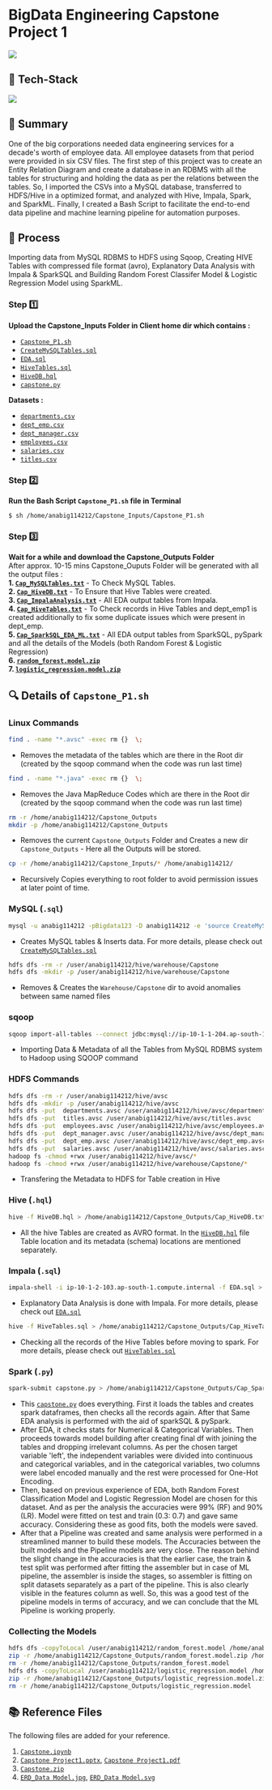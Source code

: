 # **BigData Engineering Capstone Project 1**

![](https://img.shields.io/badge/%F0%9F%94%96-Employee%20Attrition%20Analysis%20--%20Human%20Resouce%20Domain-blueviolet)

## 🤖 Tech-Stack

![](https://github.com/Subham2S/BigData-Engineering-Capstone-Project-1/blob/main/Tech-Stack.jpg)

## 📜 Summary

One of the big corporations needed data engineering services for a decade's worth of employee data. All employee datasets from that period were provided in six CSV files. The first step of this project was to create an Entity Relation Diagram and create a database in an RDBMS with all the tables for structuring and holding the data as per the relations between the tables. So, I imported the CSVs into a MySQL database, transferred to HDFS/Hive in a optimized format, and analyzed with Hive, Impala, Spark, and SparkML. Finally, I created a Bash Script to facilitate the end-to-end data pipeline and machine learning pipeline for automation purposes.

## 🔢 Process

Importing data from MySQL RDBMS to HDFS using Sqoop, Creating HIVE Tables with compressed file format (avro), Explanatory Data Analysis with Impala & SparkSQL and Building Random Forest Classifer Model & Logistic Regression Model using SparkML.

### **Step** 1️⃣

**Upload the Capstone_Inputs Folder in Client home dir which contains :**

- [`Capstone_P1.sh`](https://github.com/Subham2S/BigData-Engineering-Capstone-Project-1/blob/main/Capstone_Inputs/Capstone_P1.sh)
- [`CreateMySQLTables.sql`](https://github.com/Subham2S/BigData-Engineering-Capstone-Project-1/blob/main/Capstone_Inputs/CreateMySQLTables.sql)
- [`EDA.sql`](https://github.com/Subham2S/BigData-Engineering-Capstone-Project-1/blob/main/Capstone_Inputs/EDA.sql)
- [`HiveTables.sql`](https://github.com/Subham2S/BigData-Engineering-Capstone-Project-1/blob/main/Capstone_Inputs/HiveTables.sql)
- [`HiveDB.hql`](https://github.com/Subham2S/BigData-Engineering-Capstone-Project-1/blob/main/Capstone_Inputs/HiveDB.hql)
- [`capstone.py`](https://github.com/Subham2S/BigData-Engineering-Capstone-Project-1/blob/main/Capstone_Inputs/capstone.py)

**Datasets :**

- [`departments.csv`](https://github.com/Subham2S/BigData-Engineering-Capstone-Project-1/blob/main/Capstone_Inputs/departments.csv)
- [`dept_emp.csv`](https://github.com/Subham2S/BigData-Engineering-Capstone-Project-1/blob/main/Capstone_Inputs/dept_emp.csv)
- [`dept_manager.csv`](https://github.com/Subham2S/BigData-Engineering-Capstone-Project-1/blob/main/Capstone_Inputs/dept_manager.csv)
- [`employees.csv`](https://github.com/Subham2S/BigData-Engineering-Capstone-Project-1/blob/main/Capstone_Inputs/employees.csv)
- [`salaries.csv`](https://github.com/Subham2S/BigData-Engineering-Capstone-Project-1/blob/main/Capstone_Inputs/salaries.csv)
- [`titles.csv`](https://github.com/Subham2S/BigData-Engineering-Capstone-Project-1/blob/main/Capstone_Inputs/titles.csv)

### **Step** 2️⃣

**Run the Bash Script `Capstone_P1.sh` file in Terminal**

```console
$ sh /home/anabig114212/Capstone_Inputs/Capstone_P1.sh
```

### **Step** 3️⃣

**Wait for a while and download the Capstone_Outputs Folder** <br>
After approx. 10-15 mins Capstone_Ouputs Folder will be generated with all the output files : <br>
**1. [`Cap_MySQLTables.txt`](https://github.com/Subham2S/BigData-Engineering-Capstone-Project-1/blob/main/Capstone_Outputs/Cap_MySQLTables.txt)** - To Check MySQL Tables. <br>
**2. [`Cap_HiveDB.txt`](https://github.com/Subham2S/BigData-Engineering-Capstone-Project-1/blob/main/Capstone_Outputs/Cap_HiveDB.txt)** - To Ensure that Hive Tables were created. <br>
**3. [`Cap_ImpalaAnalysis.txt`](https://github.com/Subham2S/BigData-Engineering-Capstone-Project-1/blob/main/Capstone_Outputs/Cap_ImpalaAnalysis.txt)** - All EDA output tables from Impala. <br>
**4. [`Cap_HiveTables.txt`](https://github.com/Subham2S/BigData-Engineering-Capstone-Project-1/blob/main/Capstone_Outputs/Cap_HiveTables.txt)** - To Check records in Hive Tables and dept_emp1 is created additionally to fix some duplicate issues which were present in dept_emp. <br>
**5. [`Cap_SparkSQL_EDA_ML.txt`](https://github.com/Subham2S/BigData-Engineering-Capstone-Project-1/blob/main/Capstone_Outputs/Cap_SparkSQL_EDA_ML.txt)** - All EDA output tables from SparkSQL, pySpark and all the details of the Models (both Random Forest & Logistic Regression) <br>
**6. [`random_forest.model.zip`](https://github.com/Subham2S/BigData-Engineering-Capstone-Project-1/blob/main/Capstone_Outputs/random_forest.model.zip)** <br>
**7. [`logistic_regression.model.zip`](https://github.com/Subham2S/BigData-Engineering-Capstone-Project-1/blob/main/Capstone_Outputs/logistic_regression.model.zip)** <br>

## 🔍 Details of `Capstone_P1.sh`

### Linux Commands

```bash
find . -name "*.avsc" -exec rm {}  \;
```

- Removes the metadata of the tables which are there in the Root dir (created by the sqoop command when the code was run last time)

```bash
find . -name "*.java" -exec rm {}  \;
```

- Removes the Java MapReduce Codes which are there in the Root dir (created by the sqoop command when the code was run last time)

```bash
rm -r /home/anabig114212/Capstone_Outputs
mkdir -p /home/anabig114212/Capstone_Outputs
```

- Removes the current `Capstone_Outputs` Folder and Creates a new dir `Capstone_Outputs` - Here all the Outputs will be stored.

```bash
cp -r /home/anabig114212/Capstone_Inputs/* /home/anabig114212/
```

- Recursively Copies everything to root folder to avoid permission issues at later point of time.

### MySQL (`.sql`)

```bash
mysql -u anabig114212 -pBigdata123 -D anabig114212 -e 'source CreateMySQLTables.sql' > /home/anabig114212/Capstone_Outputs/Cap_MySQLTables.txt
```

- Creates MySQL tables & Inserts data. For more details, please check out [`CreateMySQLTables.sql`](https://github.com/Subham2S/BigData-Engineering-Capstone-Project-1/blob/main/Capstone_Inputs/CreateMySQLTables.sql)

```bash
hdfs dfs -rm -r /user/anabig114212/hive/warehouse/Capstone
hdfs dfs -mkdir -p /user/anabig114212/hive/warehouse/Capstone
```

- Removes & Creates the `Warehouse/Capstone` dir to avoid anomalies between same named files

### sqoop

```bash
sqoop import-all-tables --connect jdbc:mysql://ip-10-1-1-204.ap-south-1.compute.internal:3306/anabig114212 --username anabig114212 --password Bigdata123 --compression-codec=snappy --as-avrodatafile --warehouse-dir=/user/anabig114212/hive/warehouse/Capstone --m 1 --driver com.mysql.jdbc.Driver
```

- Importing Data & Metadata of all the Tables from MySQL RDBMS system to Hadoop using SQOOP command

### HDFS Commands

```bash
hdfs dfs -rm -r /user/anabig114212/hive/avsc
hdfs dfs -mkdir -p /user/anabig114212/hive/avsc
hdfs dfs -put  departments.avsc /user/anabig114212/hive/avsc/departments.avsc
hdfs dfs -put  titles.avsc /user/anabig114212/hive/avsc/titles.avsc
hdfs dfs -put  employees.avsc /user/anabig114212/hive/avsc/employees.avsc
hdfs dfs -put  dept_manager.avsc /user/anabig114212/hive/avsc/dept_manager.avsc
hdfs dfs -put  dept_emp.avsc /user/anabig114212/hive/avsc/dept_emp.avsc
hdfs dfs -put  salaries.avsc /user/anabig114212/hive/avsc/salaries.avsc
hadoop fs -chmod +rwx /user/anabig114212/hive/avsc/*
hadoop fs -chmod +rwx /user/anabig114212/hive/warehouse/Capstone/*
```

- Transfering the Metadata to HDFS for Table creation in Hive

### Hive (`.hql`)

```bash
hive -f HiveDB.hql > /home/anabig114212/Capstone_Outputs/Cap_HiveDB.txt
```

- All the hive Tables are created as AVRO format. In the [`HiveDB.hql`](https://github.com/Subham2S/BigData-Engineering-Capstone-Project-1/blob/main/Capstone_Inputs/HiveDB.hql) file Table location and its metadata (schema) locations are mentioned separately.

### Impala (`.sql`)

```bash
impala-shell -i ip-10-1-2-103.ap-south-1.compute.internal -f EDA.sql > /home/anabig114212/Capstone_Outputs/Cap_ImpalaAnalysis.txt
```

- Explanatory Data Analysis is done with Impala. For more details, please check out [`EDA.sql`](https://github.com/Subham2S/BigData-Engineering-Capstone-Project-1/blob/main/Capstone_Inputs/EDA.sql)

```bash
hive -f HiveTables.sql > /home/anabig114212/Capstone_Outputs/Cap_HiveTables.txt
```

- Checking all the records of the Hive Tables before moving to spark. For more details, please check out [`HiveTables.sql`](https://github.com/Subham2S/BigData-Engineering-Capstone-Project-1/blob/main/Capstone_Inputs/HiveTables.sql)

### Spark (`.py`)

```bash
spark-submit capstone.py > /home/anabig114212/Capstone_Outputs/Cap_SparkSQL_EDA_ML.txt
```

- This [`capstone.py`](https://github.com/Subham2S/BigData-Engineering-Capstone-Project-1/blob/main/Capstone_Inputs/capstone.py) does everything. First it loads the tables and creates spark dataframes, then checks all the records again. After that Same EDA analysis is performed with the aid of sparkSQL & pySpark.
- After EDA, it checks stats for Numerical & Categorical Variables. Then proceeds towards model building after creating final df with joining the tables and dropping irrelevant columns. As per the chosen target variable 'left', the independent variables were divided into continuous and categorical variables, and in the categorical variables, two columns were label encoded manually and the rest were processed for One-Hot Encoding.
- Then, based on previous experience of EDA, both Random Forest Classification Model and Logistic Regression Model are chosen for this dataset. And as per the analysis the accuracies were 99% (RF) and 90% (LR). Model were fitted on test and train (0.3: 0.7) and gave same accuracy. Considering these as good fits, both the models were saved.
- After that a Pipeline was created and same analysis were performed in a streamlined manner to build these models. The Accuracies between the built models and the Pipeline models are very close. The reason behind the slight change in the accuracies is that the earlier case, the train & test split was performed after fitting the assembler but in case of ML pipeline, the assembler is inside the stages, so assembler is fitting on split datasets separately as a part of the pipeline. This is also clearly visible in the features column as well. So, this was a good test of the pipeline models in terms of accuracy, and we can conclude that the ML Pipeline is working properly.

### Collecting the Models

```bash
hdfs dfs -copyToLocal /user/anabig114212/random_forest.model /home/anabig114212/Capstone_Outputs/
zip -r /home/anabig114212/Capstone_Outputs/random_forest.model.zip /home/anabig114212/Capstone_Outputs/random_forest.model
rm -r /home/anabig114212/Capstone_Outputs/random_forest.model
hdfs dfs -copyToLocal /user/anabig114212/logistic_regression.model /home/anabig114212/Capstone_Outputs/
zip -r /home/anabig114212/Capstone_Outputs/logistic_regression.model.zip /home/anabig114212/Capstone_Outputs/logistic_regression.model
rm -r /home/anabig114212/Capstone_Outputs/logistic_regression.model
```

## 📚 Reference Files

The following files are added for your reference.

1. [`Capstone.ipynb`](https://github.com/Subham2S/BigData-Engineering-Capstone-Project-1/blob/main/Capstone.ipynb)
2. [`Capstone Project1.pptx`](https://github.com/Subham2S/BigData-Engineering-Capstone-Project-1/blob/main/Capstone%20Project1.pptx), [`Capstone Project1.pdf`](https://github.com/Subham2S/BigData-Engineering-Capstone-Project-1/blob/main/Capstone%20Project1.pdf)
3. [`Capstone.zip`](https://github.com/Subham2S/BigData-Engineering-Capstone-Project-1/blob/main/Capstone.zip)
4. [`ERD_Data Model.jpg`](https://github.com/Subham2S/BigData-Engineering-Capstone-Project-1/blob/main/ERD_Data%20Model.jpg), [`ERD_Data Model.svg`](https://github.com/Subham2S/BigData-Engineering-Capstone-Project-1/blob/main/ERD_Data%20Model.svg)
